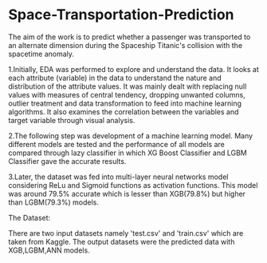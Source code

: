 # Space-Transportation-Prediction

The aim of the work is to predict whether a passenger was transported to an alternate dimension during the Spaceship Titanic's collision with the spacetime anomaly.

1.Initially, EDA was performed to explore and understand the data. It looks at each attribute (variable) in the data to understand the nature and distribution of the attribute values. It was mainly dealt with replacing null values with measures of central tendency, dropping unwanted columns, outlier treatment and data transformation to feed into machine learning algorithms. It also examines the correlation between the variables and target variable through visual analysis. 

2.The following step was development of a machine learning model. Many different models are tested and the performance of all models are compared through lazy classifier in which XG Boost Classifier and LGBM Classifier gave the accurate results.

3.Later, the dataset was fed into multi-layer neural networks model considering ReLu and Sigmoid functions as activation functions. This model was around 79.5% accurate which is lesser than XGB(79.8%) but higher than LGBM(79.3%) models.


The Dataset:

There are two input datasets namely 'test.csv' and 'train.csv' which are taken from Kaggle.
The output datasets were the predicted data with XGB,LGBM,ANN models.


